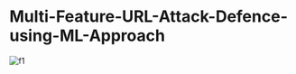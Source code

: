 # Multi-Feature-URL-Attack-Defence-using-ML-Approach

![f1](https://github.com/rutajit-sarkar/Multi-Feature-URL-Attack-Defence-using-ML-Approach/assets/97285559/1fbbb0fd-cef7-4727-bc5c-bb8b6eebef77)
